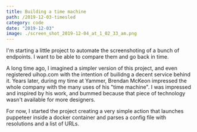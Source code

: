 ```yaml
---
title: Building a time machine
path: /2019-12-03-timesled
category: code
date: "2019-12-03"
image: ./screen_shot_2019-12-04_at_1_02_33_am.png
---
```


I'm starting a little project to automate the screenshoting of a bunch of endpoints. I want to be able to compare them and go back in time.

A long time ago, I imagined a simpler version of this project, and even registered uihop.com with the intention of builidng a decent service behind it. Years later, during my time at Yammer, Brendan McKeon impressed the whole company with the many uses of his "time machine". I was impressed and inspired by his work, and bummed because that piece of technology wasn't available for more designers.

For now, I started the project creating a very simple action that launches puppeteer inside a docker container and parses a config file with resolutions and a list of URLs.
